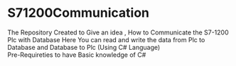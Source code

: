 # S71200Communication
The Repository Created to Give an idea , How to Communicate the S7-1200 Plc with Database Here You can read and write the data from Plc to Database and Database to Plc (Using C# Language)
<br>
Pre-Requireties to have Basic knowledge of C# 
